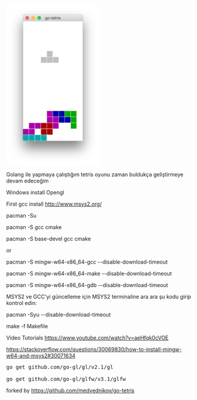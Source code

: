 <img src='https://raw.githubusercontent.com/medvednikov/go-tetris/screenshot/screenshot.png' width=250>


Golang ile yapmaya çalıştığım tetris oyunu zaman buldukça geliştirmeye devam edeceğim 

Windows install Opengl 

First gcc install http://www.msys2.org/

pacman -Su

pacman -S  gcc cmake

pacman -S base-devel gcc cmake

or 

pacman -S mingw-w64-x86_64-gcc  --disable-download-timeout

pacman -S mingw-w64-x86_64-make  --disable-download-timeout

pacman -S mingw-w64-x86_64-gdb  --disable-download-timeout

MSYS2 ve GCC'yi güncelleme için MSYS2 terminaline ara ara şu kodu girip kontrol edin:

pacman -Syu --disable-download-timeout

make -f Makefile


Video Tutorials 
https://www.youtube.com/watch?v=aeHfqk0cVOE

https://stackoverflow.com/questions/30069830/how-to-install-mingw-w64-and-msys2#30071634

<pre>
go get github.com/go-gl/gl/v2.1/gl

go get github.com/go-gl/glfw/v3.1/glfw
</pre>

forked by https://github.com/medvednikov/go-tetris


